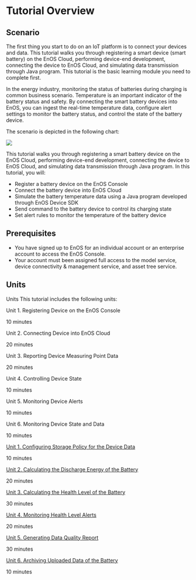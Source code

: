 # Tutorial Overview

## Scenario

The first thing you start to do on an IoT platform is to connect your devices and data. This tutorial walks you 
through registering a smart device (smart battery) on the EnOS Cloud, performing device-end development, connecting the 
device to EnOS Cloud, and simulating data transmission through Java program. This tutorial is the basic learning module you need to complete first.

In the energy industry, monitoring the status of batteries during charging is common business scenario. Temperature 
is an important indicator of the battery status and safety. By connecting the smart battery devices into EnOS, you can ingest the real-time temperature data, configure alert settings to monitor the battery status, and control the state of the battery device.

The scenario is depicted in the following chart:

![](media/scenario_connect_alert.png)

This tutorial walks you through registering a smart battery device on the EnOS Cloud, performing device-end development, connecting the device to EnOS Cloud, and simulating data transmission through Java program. In this tutorial, you will:

- Register a battery device on the EnOS Console
- Connect the battery device into EnOS Cloud
- Simulate the battery temperature data using a Java program developed through EnOS Device SDK
- Send command to the battery device to control its charging state
- Set alert rules to monitor the temperature of the battery device

## Prerequisites

- You have signed up to EnOS for an individual account or an enterprise account to access the EnOS Console.
- Your account must been assigned full access to the model service, device connectivity & management service, and 
asset tree service.

## Units

Units
This tutorial includes the following units:

Unit 1. Registering Device on the EnOS Console

10 minutes

Unit 2. Connecting Device into EnOS Cloud

20 minutes

Unit 3. Reporting Device Measuring Point Data

20 minutes

Unit 4. Controlling Device State

10 minutes

Unit 5. Monitoring Device Alerts

10 minutes

Unit 6. Monitoring Device State and Data

10 minutes

[Unit 1. Configuring Storage Policy for the Device Data](303-1_configuring_storage_policy.md)

10 minutes

[Unit 2. Calculating the Discharge Energy of the Battery](303-2_calculating_discharge_energy.md)

20 minutes

[Unit 3. Calculating the Health Level of the Battery](303-3_calculating_health_level.md)

30 minutes

[Unit 4. Monitoring Health Level Alerts](303-4_monitoring_alerts.md)

20 minutes

[Unit 5. Generating Data Quality Report](303-5_generating_data_quality_report.md)

30 minutes

[Unit 6. Archiving Uploaded Data of the Battery](303-6_archiving_data.md)

10 minutes

